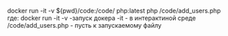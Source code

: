 docker run -it -v ${pwd}/code:/code/ php:latest php /code/add_users.php
где:
docker run -it -v -запуск докера -it - в интерактиной среде
/code/add_users.php - пусть к запускаемому файлу 
